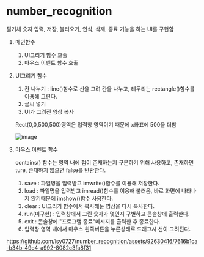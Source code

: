 # number_recognition

필기체 숫자 입력, 저장, 불러오기, 인식, 삭제, 종료 기능을 하는 UI를 구현함

1. 메인함수
   1) UI그리기 함수 호출
   2) 마우스 이벤트 함수 호출

2. UI그리기 함수
   1) 칸 나누기 : line()함수로 선을 그려 칸을 나누고, 테두리는 rectangle()함수를 이용해 그린다.
   2) 글씨 넣기
   3) UI가 그려진 영상 복사

   Rect(0,0,500,500)영역은 입력창 영역이기 때문에 x좌표에 500을 더함

   ![image](https://github.com/lsy0727/number_recognition/assets/92630416/45b1483c-e582-4716-a559-338059854efd)

3. 마우스 이벤트 함수

   contains() 함수는 영역 내에 점이 존재하는지 구분하기 위해 사용하고, 존재하면 ture, 존재하지 않으면 false를 반환한다.
   
   1) save : 파일명을 입력받고 imwrite()함수를 이용해 저장한다.
   2) load : 파일명을 입력받고 imread()함수를 이용해 불러옴, 바로 화면에 나타나지 않기때문에 imshow()함수 사용한다.
   3) clear : UI그리기 함수에서 복사해둔 영상을 다시 복사한다.
   4) run(미구현) : 입력창에서 그린 숫자가 몇인지 구별하고 콘솔창에 출력한다.
   5) exit : 콘솔창에 "프로그램 종료"메시지를 출력한 후 종료한다.
   6) 입력창 영역 내에서 마우스 왼쪽버튼을 누른상태로 드래그시 선이 그려진다.

https://github.com/lsy0727/number_recognition/assets/92630416/7616b1ca-b34b-49e4-a992-8082c3fa8f31


